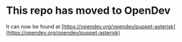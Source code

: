 # This repo has moved to OpenDev

It can now be found at [https://opendev.org/opendev/puppet-asterisk](https://opendev.org/opendev/puppet-asterisk)
